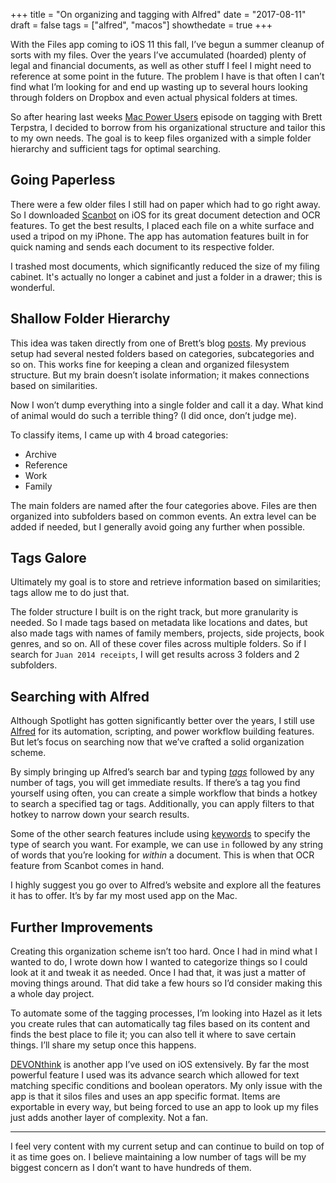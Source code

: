 +++
title = "On organizing and tagging with Alfred"
date = "2017-08-11"
draft = false
tags = ["alfred", "macos"]
showthedate = true
+++

With the Files app coming to iOS 11 this fall, I’ve begun a summer cleanup of sorts with my files. Over the years I’ve accumulated (hoarded) plenty of legal and financial documents, as well as other stuff I feel I might need to reference at some point in the future. The problem I have is that often I can’t find what I’m looking for and end up wasting up to several hours looking through folders on Dropbox and even actual physical folders at times.

So after hearing last weeks [Mac Power Users](https://www.relay.fm/mpu/390) episode on tagging with Brett Terpstra, I decided to borrow from his organizational structure and tailor this to my own needs. The goal is to keep files organized with a simple folder hierarchy and sufficient tags for optimal searching.

## Going Paperless
There were a few older files I still had on paper which had to go right away. So I downloaded [Scanbot](https://itunes.apple.com/us/app/scanbot-pro-scanner-app-fax/id1007355333?mt=8) on iOS for its great document detection and OCR features. To get the best results, I placed each file on a white surface and used a tripod on my iPhone. The app has automation features built in for quick naming and sends each document to its respective folder.

I trashed most documents, which significantly reduced the size of my filing cabinet. It's actually no longer a cabinet and just a folder in a drawer; this is wonderful.

## Shallow Folder Hierarchy
This idea was taken directly from one of Brett’s blog [posts](http://brettterpstra.com/2011/02/22/on-sorting-tagging-and-other-nerdery/). My previous setup had several nested folders based on categories, subcategories and so on. This works fine for keeping a clean and organized filesystem structure. But my brain doesn’t isolate information; it makes connections based on similarities.

Now I won’t dump everything into a single folder and call it a day. What kind of animal would do such a terrible thing? (I did once, don’t judge me).

To classify items, I came up with 4 broad categories:
* Archive
* Reference
* Work
* Family

The main folders are named after the four categories above. Files are then organized into subfolders based on common events. An extra level can be added if needed, but I generally avoid going any further when possible.

## Tags Galore
Ultimately my goal is to store and retrieve information based on similarities; tags allow me to do just that.

The folder structure I built is on the right track, but more granularity is needed. So I made tags based on metadata like locations and dates, but also made tags with names of family members, projects, side projects, book genres, and so on. All of these cover files across multiple folders. So if I search for `Juan 2014 receipts`, I will get results across 3 folders and 2 subfolders.

## Searching with Alfred
Although Spotlight has gotten significantly better over the years, I still use [Alfred](https://www.alfredapp.com) for its automation, scripting, and power workflow building features. But let’s focus on searching now that we’ve crafted a solid organization scheme.

By simply bringing up Alfred’s search bar and typing *[tags](https://www.alfredapp.com/blog/tips-and-tricks/3-ways-to-use-osx-tags-for-better-search/)* followed by any number of tags, you will get immediate results. If there’s a tag you find yourself using often, you can create a simple workflow that binds a hotkey to search a specified tag or tags. Additionally, you can apply filters to that hotkey to narrow down your search results.

Some of the other search features include using [keywords](https://www.alfredapp.com/help/features/file-search/#file-search) to specify the type of search you want. For example, we can use `in` followed by any string of words that you’re looking for *within* a document. This is when that OCR feature from Scanbot comes in hand.

I highly suggest you go over to Alfred’s website and explore all the features it has to offer. It’s by far my most used app on the Mac.

## Further Improvements
Creating this organization scheme isn’t too hard. Once I had in mind what I wanted to do, I wrote down how I wanted to categorize things so I could look at it and tweak it as needed. Once I had that, it was just a matter of moving things around. That did take a few hours so I’d consider making this a whole day project.

To automate some of the tagging processes, I’m looking into Hazel as it lets you create rules that can automatically tag files based on its content and finds the best place to file it; you can also tell it where to save certain things. I’ll share my setup once this happens.

[DEVONthink](https://itunes.apple.com/us/app/devonthink-to-go/id395722470?mt=8) is another app I’ve used on iOS extensively. By far the most powerful feature I used was its advance search which allowed for text matching specific conditions and boolean operators. My only issue with the app is that it silos files and uses an app specific format. Items are exportable in every way, but being forced to use an app to look up my files just adds another layer of complexity. Not a fan.

---

I feel very content with my current setup and can continue to build on top of it as time goes on. I believe maintaining a low number of tags will be my biggest concern as I don’t want to have hundreds of them. 